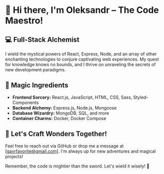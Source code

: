 # 👋 Hi there, I'm Oleksandr – The Code Maestro!

## 💻 Full-Stack Alchemist

I wield the mystical powers of React, Express, Node, and an array of other enchanting technologies to conjure captivating web experiences. My quest for knowledge knows no bounds, and I thrive on unraveling the secrets of new development paradigms.

## 🔮 Magic Ingredients

- **Frontend Sorcery:** React.js, JavaScript, HTML, CSS, Sass, Styled-Components
- **Backend Alchemy:** Express.js, Node.js, Mongoose
- **Database Wizardry:** MongoDB, SQL, and more
- **Container Charms:** Docker, Docker Compose

## 🚀 Let's Craft Wonders Together!

Feel free to reach out via GitHub or drop me a message at [gavrfavorite@gmail.com]. I'm always up for new adventures and magical projects!

Remember, the code is mightier than the sword. Let's wield it wisely! 🌟


<!--
**AlekasndrHavryliuk/AlekasndrHavryliuk** is a ✨ _special_ ✨ repository because its `README.md` (this file) appears on your GitHub profile.

Here are some ideas to get you started:

- 🔭 I’m currently working on ...
- 🌱 I’m currently learning ...
- 👯 I’m looking to collaborate on ...
- 🤔 I’m looking for help with ...
- 💬 Ask me about ...
- 📫 How to reach me: ...
- 😄 Pronouns: ...
- ⚡ Fun fact: ...
-->
